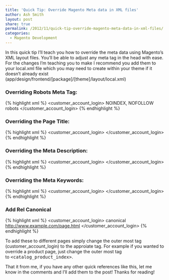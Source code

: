 ```yaml
---
title: 'Quick Tip: Override Magento Meta data in XML files'
author: Ash Smith
layout: post
share: true
permalink: /2012/11/quick-tip-override-magento-meta-data-in-xml-files/
categories:
  - Magento Development
---
```

In this quick tip I&#8217;ll teach you how to override the meta data using Magento&#8217;s XML layout files. You&#8217;ll be able to adjust any meta tag in the head with ease. For the changes I&#8217;m teaching you to make I recommend you add them to your local.xml file which you may need to create within your theme if it doesn&#8217;t already exist (app/design/frontend/[package]/[theme]/layout/local.xml)

### Overriding Robots Meta Tag:

{% highlight xml %}
<customer_account_login>
  <reference name="head">
    <action method="setRobots">
      <value>NOINDEX, NOFOLLOW</value>
      <name>robots</name>
    </action>
  </reference>
</customer_account_login>
{% endhighlight %}

### Overriding the Page Title:

{% highlight xml %}
<customer_account_login>
  <reference name="head">
    <action method="setTitle" translate="title">
      <title>New Page Title</title>
    </action>
  </reference>
</customer_account_login>
{% endhighlight %}

### Overriding the Meta Description:

{% highlight xml %}
<customer_account_login>
  <reference name="head">
    <action method="setDescription" translate="title">
      <title>New Meta Description</title>
    </action>
  </reference>
</customer_account_login>
{% endhighlight %}

### Overriding the Meta Keywords:

{% highlight xml %}
<customer_account_login>
  <reference name="head">
    <action method="setKeywords" translate="title">
      <title>New Keywords</title>
    </action>
  </reference>
</customer_account_login>
{% endhighlight %}

### Add Rel Canonical

{% highlight xml %}
<customer_account_login>
  <reference name="head">
    <action method="addLinkRel" translate="title">
      <rel>canonical</rel>
      <href>http://www.example.com/page.html</href>
    </action>
  </reference>
</customer_account_login>
{% endhighlight %}

To add these to different pages simply change the outer most tag (customer\_account\_login) to the approiate tag. For example if you wanted to override a product page, just change the outer most tag to <kbd><catalog_product_index></kbd>.

That it from me, if you have any other quick references like this, let me know in the comments and I&#8217;ll add them to the post! Thanks for reading!